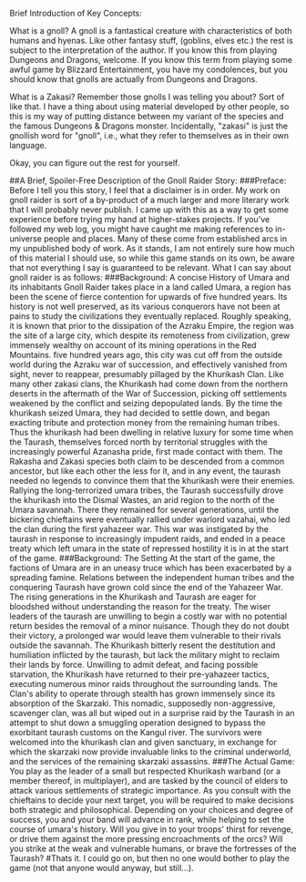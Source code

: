Brief Introduction of Key Concepts:

What is a gnoll? 
A gnoll is a fantastical creature with characteristics of both humans and hyenas. Like other fantasy stuff, (goblins, elves etc.) the rest is subject to the interpretation of the author.
If you know this from playing Dungeons and Dragons, welcome. If you know this term from playing some awful game by Blizzard Entertainment, you have my condolences, but you should know that gnolls are actually from Dungeons and Dragons.

What is a Zakasi?
Remember those gnolls I was telling you about? Sort of like that. I have a thing about using material developed by other people, so this is my way of putting distance between my variant of the species and the famous Dungeons & Dragons monster. Incidentally, "zakasi" is just the gnollish word for "gnoll", i.e., what they refer to themselves as in their own language.

Okay, you can figure out the rest for yourself. 

##A Brief, Spoiler-Free Description of the Gnoll Raider Story:
###Preface:
	Before I tell you this story, I feel that a disclaimer is in order. My work on gnoll raider is sort of a by-product of a much larger and more literary work that I will probably never publish. I came up with this as a way to get some experience before trying my hand at higher-stakes projects. If you've followed my web log, you might have caught me making references to in-universe people and places. Many of these come from established arcs in my unpublished body of work. As it stands, I am not entirely sure how much of this material I should use, so while this game stands on its own, be aware that not everything I say is guaranteed to be relevant. What I can say about gnoll raider is as follows:
###Background: A concise History of Umara and its inhabitants
	Gnoll Raider takes place in a land called Umara, a region has been the scene of fierce contention for upwards of five hundred years. Its history is not well preserved, as its various conquerors have not been at pains to study the civilizations they eventually replaced. Roughly speaking, it is known that prior to the dissipation of the Azraku Empire, the region was the site of a large city, which despite its remoteness from civilization, grew immensely wealthy on account of its mining operations in the Red Mountains. five hundred years ago, this city was cut off from the outside world during the Azraku war of succession, and effectively vanished from sight, never to reappear, presumably pillaged by the Khurikash Clan. Like many other zakasi clans, the Khurikash had come down from the northern deserts in the aftermath of the War of Succession, picking off settlements weakened by the conflict and seizing depopulated lands. By the time the khurikash seized Umara, they had decided to settle down, and began exacting tribute and protection money from the remaining human tribes. Thus the khurikash had been dwelling in relative luxury for some time when the Taurash, themselves forced north by territorial struggles with the increasingly powerful Azanasha pride, first made contact with them. The Rakasha and Zakasi species both claim to be descended from a common ancestor, but like each other the less for it, and in any event, the taurash needed no legends to convince them that the khurikash were their enemies. Rallying the long-terrorized umara tribes, the Taurash successfully drove the khurikash into the Dismal Wastes, an arid region to the north of the Umara savannah. There they remained for several generations, until the bickering chieftains were eventually rallied under warlord vazahai, who led the clan during the first yahazeer war. This war was instigated by the taurash in response to increasingly impudent raids, and ended in a peace treaty which left umara in the state of repressed hostility it is in at the start of the game.
###Background: The Setting
	At the start of the game, the factions of Umara are in an uneasy truce which has been exacerbated by a spreading famine. Relations between the independent human tribes and the conquering Taurash have grown cold since the end of the Yahazeer War. The rising generations in the Khurikash and Taurash are eager for bloodshed without understanding the reason for the treaty. The wiser leaders of the taurash are unwilling to begin a costly war with no potential return besides the removal of a minor nuisance. Though they do not doubt their victory, a prolonged war would leave them vulnerable to their rivals outside the savannah. The Khurikash bitterly resent the destitution and humiliation inflicted by the taurash, but lack the military might to reclaim their lands by force. Unwilling to admit defeat, and facing possible starvation, the Khurikash have returned to their pre-yahazeer tactics, executing numerous minor raids throughout the surrounding lands. The Clan's ability to operate through stealth has grown immensely since its absorption of the Skarzaki. This nomadic, supposedly non-aggressive, scavenger clan, was all but wiped out in a surprise raid by the Taurash in an attempt to shut down a smuggling operation designed to bypass the exorbitant taurash customs on the Kangul river. The survivors were welcomed into the khurikash clan and given sanctuary, in exchange for which the skarzaki now provide invaluable links to the criminal underworld, and the services of the remaining skarzaki assassins.
###The Actual Game: You play as the leader of a small but respected Khurikash warband (or a member thereof, in multiplayer), and are tasked by the council of elders to attack various settlements of strategic importance. As you consult with the chieftains to decide your next target, you will be required to make decisions both strategic and philosophical. Depending on your choices and degree of success, you and your band will advance in rank, while helping to set the course of umara's history. Will you give in to your troops' thirst for revenge, or drive them against the more pressing encroachments of the orcs? Will you strike at the weak and vulnerable humans, or brave the fortresses of the Taurash?
#Thats it.
I could go on, but then no one would bother to play the game (not that anyone would anyway, but still...).